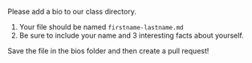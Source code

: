 Please add a bio to our class directory. 

1. Your file should be named `firstname-lastname.md`
2. Be sure to include your name and 3 interesting facts about yourself.

Save the file in the bios folder and then create a pull request!
